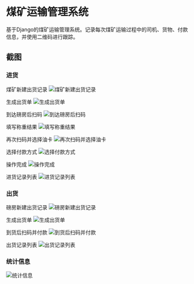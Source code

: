 # 煤矿运输管理系统

基于Django的煤矿运输管理系统。记录每次煤矿运输过程中的司机、货物、付款信息，并使用二维码进行跟踪。

## 截图

### 进货

煤矿新建出货记录
![煤矿新建出货记录](snapshots/in1.png)

生成出货单
![生成出货单](snapshots/in2.png)

到达磅房后扫码
![到达磅房后扫码](snapshots/in3.png)

填写称重结果
![填写称重结果](snapshots/in4.png)

再次扫码并选择油卡
![再次扫码并选择油卡](snapshots/in5.png)

选择付款方式
![选择付款方式](snapshots/in6.png)

操作完成
![操作完成](snapshots/in7.png)

进货记录列表
![进货记录列表](snapshots/in8.png)

### 出货

磅房新建出货记录
![磅房新建出货记录](snapshots/out1.png)

生成出货单
![生成出货单](snapshots/out2.png)

到货后扫码并付款
![到货后扫码并付款](snapshots/out3.png)

出货记录列表
![出货记录列表](snapshots/out4.png)

### 统计信息

![统计信息](snapshots/balance.png)